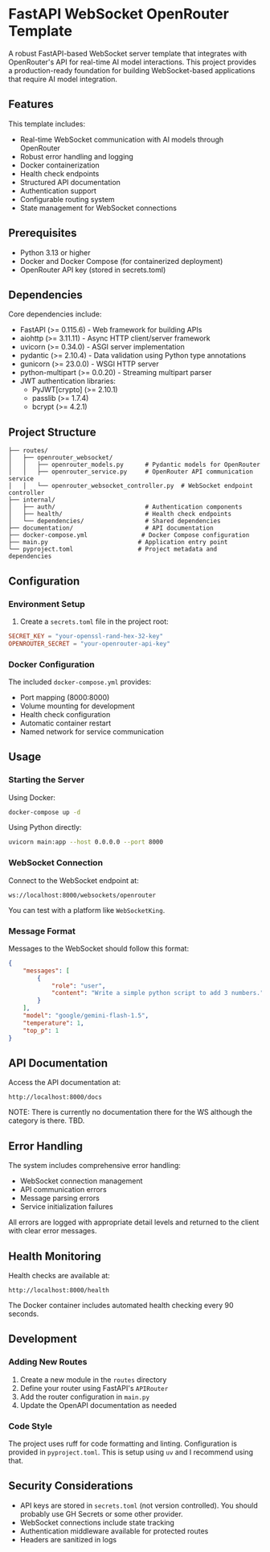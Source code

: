 # FastAPI WebSocket OpenRouter Template

A robust FastAPI-based WebSocket server template that integrates with OpenRouter's API for real-time AI model interactions. This project provides a production-ready foundation for building WebSocket-based applications that require AI model integration.

## Features

This template includes:

- Real-time WebSocket communication with AI models through OpenRouter
- Robust error handling and logging
- Docker containerization
- Health check endpoints
- Structured API documentation
- Authentication support
- Configurable routing system
- State management for WebSocket connections

## Prerequisites

- Python 3.13 or higher
- Docker and Docker Compose (for containerized deployment)
- OpenRouter API key (stored in secrets.toml)

## Dependencies

Core dependencies include:

- FastAPI (>= 0.115.6) - Web framework for building APIs
- aiohttp (>= 3.11.11) - Async HTTP client/server framework
- uvicorn (>= 0.34.0) - ASGI server implementation
- pydantic (>= 2.10.4) - Data validation using Python type annotations
- gunicorn (>= 23.0.0) - WSGI HTTP server
- python-multipart (>= 0.0.20) - Streaming multipart parser
- JWT authentication libraries:
  - PyJWT[crypto] (>= 2.10.1)
  - passlib (>= 1.7.4)
  - bcrypt (>= 4.2.1)

## Project Structure

```
├── routes/
│   ├── openrouter_websocket/
│   │   ├── openrouter_models.py      # Pydantic models for OpenRouter
│   │   ├── openrouter_service.py     # OpenRouter API communication service
│   │   └── openrouter_websocket_controller.py  # WebSocket endpoint controller
├── internal/
│   ├── auth/                         # Authentication components
│   ├── health/                       # Health check endpoints
│   └── dependencies/                 # Shared dependencies
├── documentation/                    # API documentation
├── docker-compose.yml               # Docker Compose configuration
├── main.py                         # Application entry point
└── pyproject.toml                  # Project metadata and dependencies
```

## Configuration

### Environment Setup

1. Create a `secrets.toml` file in the project root:
```toml
SECRET_KEY = "your-openssl-rand-hex-32-key"
OPENROUTER_SECRET = "your-openrouter-api-key"
```

### Docker Configuration

The included `docker-compose.yml` provides:
- Port mapping (8000:8000)
- Volume mounting for development
- Health check configuration
- Automatic container restart
- Named network for service communication

## Usage

### Starting the Server

Using Docker:
```bash
docker-compose up -d
```

Using Python directly:
```bash
uvicorn main:app --host 0.0.0.0 --port 8000
```

### WebSocket Connection

Connect to the WebSocket endpoint at:
```
ws://localhost:8000/websockets/openrouter
```

You can test with a platform like `WebSocketKing`.

### Message Format

Messages to the WebSocket should follow this format:
```json
{
    "messages": [
        {
            "role": "user",
            "content": "Write a simple python script to add 3 numbers."
        }
    ],
    "model": "google/gemini-flash-1.5",
    "temperature": 1,
    "top_p": 1
}
```

## API Documentation

Access the API documentation at:
```
http://localhost:8000/docs
```
NOTE: There is currently no documentation there for the WS although the category is there. TBD.

## Error Handling

The system includes comprehensive error handling:
- WebSocket connection management
- API communication errors
- Message parsing errors
- Service initialization failures

All errors are logged with appropriate detail levels and returned to the client with clear error messages.

## Health Monitoring

Health checks are available at:
```
http://localhost:8000/health
```

The Docker container includes automated health checking every 90 seconds.

## Development

### Adding New Routes

1. Create a new module in the `routes` directory
2. Define your router using FastAPI's `APIRouter`
3. Add the router configuration in `main.py`
4. Update the OpenAPI documentation as needed

### Code Style

The project uses ruff for code formatting and linting. Configuration is provided in `pyproject.toml`.
This is setup using `uv` and I recommend using that.

## Security Considerations

- API keys are stored in `secrets.toml` (not version controlled). You should probably use GH Secrets or some other provider.
- WebSocket connections include state tracking
- Authentication middleware available for protected routes
- Headers are sanitized in logs